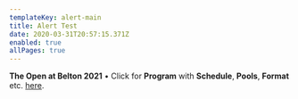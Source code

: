 ```yaml
---
templateKey: alert-main
title: Alert Test
date: 2020-03-31T20:57:15.371Z
enabled: true
allPages: true
---
```

**The Open at Belton 2021** • Click for **Program** with **Schedule**, **Pools**, **Format** etc. [here](https://res.cloudinary.com/dqd4mwvjb/image/upload/v1615413961/Open%20DGC/Courses/Belton/2021%20Belton/The_Open_Caddie_Guide_2021-web_jvqt7x.pdf).